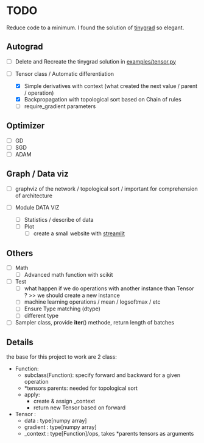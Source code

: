 # TODO

Reduce code to a minimum.
I found the solution of [tinygrad](https://github.com/tinygrad/tinygrad) so elegant.

## Autograd

- [ ] Delete and Recreate the tinygrad solution in [examples/tensor.py](examples/tensor.py)

- [ ] Tensor class / Automatic differentiation
    - [x] Simple derivatives with context (what created the next value / parent / operation)
    - [x] Backpropagation with topological sort based on Chain of rules
    - [ ] require_gradient parameters

## Optimizer

- [ ] GD
- [ ] SGD
- [ ] ADAM

## Graph / Data viz

- [ ] graphviz of the network / topological sort / important for comprehension of architecture

- [ ] Module DATA VIZ
    - [ ] Statistics / describe of data
    - [ ] Plot
        - [ ] create a small website with [streamlit](https://github.com/streamlit/streamlit?tab=readme-ov-file)

## Others

- [ ] Math
    - [ ] Advanced math function with scikit

- [ ] Test
    - [ ] what happen if we do operations with another instance than Tensor ? >> we should create a new instance
    - [ ] machine learning operations / mean / logsoftmax / etc
    - [ ] Ensure Type matching (dtype)
    - [ ] different type

- [ ] Sampler class, provide __iter__() methode, return length of batches

## Details

the base for this project to work are 2 class:
- Function:
    - subclass(Function): specify forward and backward for a given operation
    - \*tensors parents: needed for topological sort
    - apply:
        - create & assign \_context
        - return new Tensor based on forward
- Tensor :
    - data : type[numpy array]
    - gradient : type[numpy array]
    - \_context : type[Function]/ops, takes \*parents tensors as arguments
